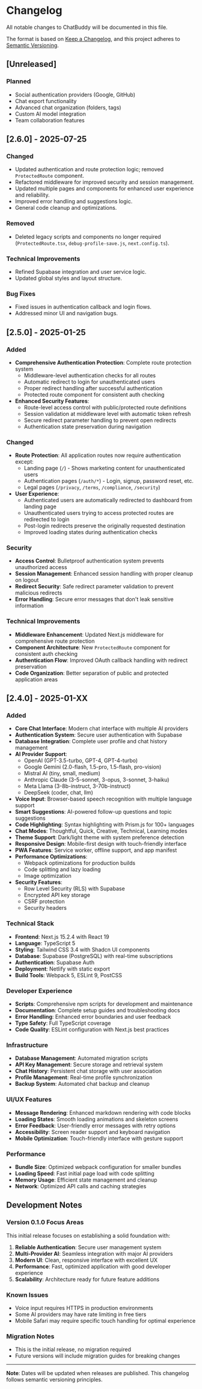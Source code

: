 # Changelog

All notable changes to ChatBuddy will be documented in this file.

The format is based on [Keep a Changelog](https://keepachangelog.com/en/1.0.0/),
and this project adheres to [Semantic Versioning](https://semver.org/spec/v2.0.0.html).

## [Unreleased]

### Planned
- Social authentication providers (Google, GitHub)
- Chat export functionality
- Advanced chat organization (folders, tags)
- Custom AI model integration
- Team collaboration features

## [2.6.0] - 2025-07-25

### Changed
- Updated authentication and route protection logic; removed `ProtectedRoute` component.
- Refactored middleware for improved security and session management.
- Updated multiple pages and components for enhanced user experience and reliability.
- Improved error handling and suggestions logic.
- General code cleanup and optimizations.

### Removed
- Deleted legacy scripts and components no longer required (`ProtectedRoute.tsx`, `debug-profile-save.js`, `next.config.ts`).

### Technical Improvements
- Refined Supabase integration and user service logic.
- Updated global styles and layout structure.

### Bug Fixes
- Fixed issues in authentication callback and login flows.
- Addressed minor UI and navigation bugs.

## [2.5.0] - 2025-01-25

### Added
- **Comprehensive Authentication Protection**: Complete route protection system
  - Middleware-level authentication checks for all routes
  - Automatic redirect to login for unauthenticated users
  - Proper redirect handling after successful authentication
  - Protected route component for consistent auth checking
- **Enhanced Security Features**:
  - Route-level access control with public/protected route definitions
  - Session validation at middleware level with automatic token refresh
  - Secure redirect parameter handling to prevent open redirects
  - Authentication state preservation during navigation

### Changed
- **Route Protection**: All application routes now require authentication except:
  - Landing page (`/`) - Shows marketing content for unauthenticated users
  - Authentication pages (`/auth/*`) - Login, signup, password reset, etc.
  - Legal pages (`/privacy`, `/terms`, `/compliance`, `/security`)
- **User Experience**: 
  - Authenticated users are automatically redirected to dashboard from landing page
  - Unauthenticated users trying to access protected routes are redirected to login
  - Post-login redirects preserve the originally requested destination
  - Improved loading states during authentication checks

### Security
- **Access Control**: Bulletproof authentication system prevents unauthorized access
- **Session Management**: Enhanced session handling with proper cleanup on logout
- **Redirect Security**: Safe redirect parameter validation to prevent malicious redirects
- **Error Handling**: Secure error messages that don't leak sensitive information

### Technical Improvements
- **Middleware Enhancement**: Updated Next.js middleware for comprehensive route protection
- **Component Architecture**: New `ProtectedRoute` component for consistent auth checking
- **Authentication Flow**: Improved OAuth callback handling with redirect preservation
- **Code Organization**: Better separation of public and protected application areas

## [2.4.0] - 2025-01-XX

### Added
- **Core Chat Interface**: Modern chat interface with multiple AI providers
- **Authentication System**: Secure user authentication with Supabase
- **Database Integration**: Complete user profile and chat history management
- **AI Provider Support**: 
  - OpenAI (GPT-3.5-turbo, GPT-4, GPT-4-turbo)
  - Google Gemini (2.0-flash, 1.5-pro, 1.5-flash, pro-vision)
  - Mistral AI (tiny, small, medium)
  - Anthropic Claude (3-5-sonnet, 3-opus, 3-sonnet, 3-haiku)
  - Meta Llama (3-8b-instruct, 3-70b-instruct)
  - DeepSeek (coder, chat, llm)
- **Voice Input**: Browser-based speech recognition with multiple language support
- **Smart Suggestions**: AI-powered follow-up questions and topic suggestions
- **Code Highlighting**: Syntax highlighting with Prism.js for 100+ languages
- **Chat Modes**: Thoughtful, Quick, Creative, Technical, Learning modes
- **Theme Support**: Dark/light theme with system preference detection
- **Responsive Design**: Mobile-first design with touch-friendly interface
- **PWA Features**: Service worker, offline support, and app manifest
- **Performance Optimizations**: 
  - Webpack optimizations for production builds
  - Code splitting and lazy loading
  - Image optimization
- **Security Features**:
  - Row Level Security (RLS) with Supabase
  - Encrypted API key storage
  - CSRF protection
  - Security headers

### Technical Stack
- **Frontend**: Next.js 15.2.4 with React 19
- **Language**: TypeScript 5
- **Styling**: Tailwind CSS 3.4 with Shadcn UI components
- **Database**: Supabase (PostgreSQL) with real-time subscriptions
- **Authentication**: Supabase Auth
- **Deployment**: Netlify with static export
- **Build Tools**: Webpack 5, ESLint 9, PostCSS

### Developer Experience
- **Scripts**: Comprehensive npm scripts for development and maintenance
- **Documentation**: Complete setup guides and troubleshooting docs
- **Error Handling**: Enhanced error boundaries and user feedback
- **Type Safety**: Full TypeScript coverage
- **Code Quality**: ESLint configuration with Next.js best practices

### Infrastructure
- **Database Management**: Automated migration scripts
- **API Key Management**: Secure storage and retrieval system
- **Chat History**: Persistent chat storage with user association
- **Profile Management**: Real-time profile synchronization
- **Backup System**: Automated chat backup and cleanup

### UI/UX Features
- **Message Rendering**: Enhanced markdown rendering with code blocks
- **Loading States**: Smooth loading animations and skeleton screens
- **Error Feedback**: User-friendly error messages with retry options
- **Accessibility**: Screen reader support and keyboard navigation
- **Mobile Optimization**: Touch-friendly interface with gesture support

### Performance
- **Bundle Size**: Optimized webpack configuration for smaller bundles
- **Loading Speed**: Fast initial page load with code splitting
- **Memory Usage**: Efficient state management and cleanup
- **Network**: Optimized API calls and caching strategies

## Development Notes

### Version 0.1.0 Focus Areas
This initial release focuses on establishing a solid foundation with:
1. **Reliable Authentication**: Secure user management system
2. **Multi-Provider AI**: Seamless integration with major AI providers
3. **Modern UI**: Clean, responsive interface with excellent UX
4. **Performance**: Fast, optimized application with good developer experience
5. **Scalability**: Architecture ready for future feature additions

### Known Issues
- Voice input requires HTTPS in production environments
- Some AI providers may have rate limiting in free tiers
- Mobile Safari may require specific touch handling for optimal experience

### Migration Notes
- This is the initial release, no migration required
- Future versions will include migration guides for breaking changes

---

**Note**: Dates will be updated when releases are published. This changelog follows semantic versioning principles.
